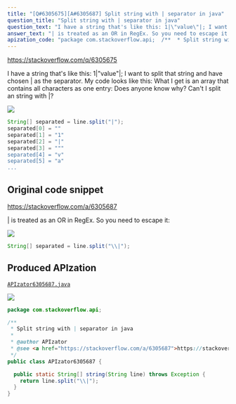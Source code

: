 ```yaml
---
title: "[Q#6305675][A#6305687] Split string with | separator in java"
question_title: "Split string with | separator in java"
question_text: "I have a string that's like this: 1|\"value\"|; I want to split that string and have chosen | as the separator. My code looks like this: What I get is an array that contains all characters as one entry: Does anyone know why? Can't I split an string with |?"
answer_text: "| is treated as an OR in RegEx. So you need to escape it:"
apization_code: "package com.stackoverflow.api;  /**  * Split string with | separator in java  *  * @author APIzator  * @see <a href=\"https://stackoverflow.com/a/6305687\">https://stackoverflow.com/a/6305687</a>  */ public class APIzator6305687 {    public static String[] string(String line) throws Exception {     return line.split(\"\\\\|\");   } }"
---
```


https://stackoverflow.com/q/6305675

I have a string that&#x27;s like this: 1|&quot;value&quot;|;
I want to split that string and have chosen | as the separator.
My code looks like this:
What I get is an array that contains all characters as one entry:
Does anyone know why?
Can&#x27;t I split an string with |?


<div class="code-logo"><img src="/stackoverflow.png" /></div>

```java
String[] separated = line.split("|");
separated[0] = ""
separated[1] = "1"
separated[2] = "|"
separated[3] = """
separated[4] = "v"
separated[5] = "a"
...
```


## Original code snippet

https://stackoverflow.com/a/6305687

| is treated as an OR in RegEx. So you need to escape it:

<div class="code-logo"><img src="/stackoverflow.png" /></div>

```java
String[] separated = line.split("\\|");
```

## Produced APIzation

[`APIzator6305687.java`](https://github.com/blind-papers/apization-temp-data/raw/main/search/APIzator6305687.java)

<div class="code-logo"><img src="/apizator.png" /></div>

```java
package com.stackoverflow.api;

/**
 * Split string with | separator in java
 *
 * @author APIzator
 * @see <a href="https://stackoverflow.com/a/6305687">https://stackoverflow.com/a/6305687</a>
 */
public class APIzator6305687 {

  public static String[] string(String line) throws Exception {
    return line.split("\\|");
  }
}

```